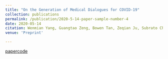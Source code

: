 ```yaml
---
title: "On the Generation of Medical Dialogues for COVID-19"
collection: publications
permalink: /publication/2020-5-14-paper-sample-number-4
date: 2020-05-14
citation: Wenmian Yang, Guangtao Zeng, Bowen Tan, Zeqian Ju, Subrato Chakravorty, Xuehai He, Shu Chen, <u>Xingyi Yang</u>, Qingyang Wu, Zhou Yu, Eric Xing, Pengtao Xie
venue: 'Preprint'

---
```

[paper](https://arxiv.org/abs/2005.05442)[code](https://github.com/UCSD-AI4H/COVID-Dialogue)
